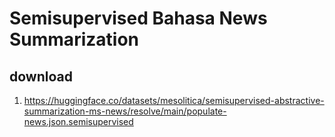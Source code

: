 # Semisupervised Bahasa News Summarization

## download

1. https://huggingface.co/datasets/mesolitica/semisupervised-abstractive-summarization-ms-news/resolve/main/populate-news.json.semisupervised